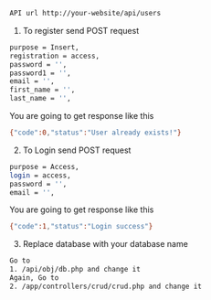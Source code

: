 ```bash
API url http://your-website/api/users
```

1. To register send POST request

```bash
purpose = Insert,
registration = access,
password = '',
password1 = '',
email = '',
first_name = '',
last_name = '',
```

You are going to get response like this

```bash
{"code":0,"status":"User already exists!"}
```

2. To Login send POST request

```bash
purpose = Access,
login = access,
password = '',
email = '',
```

You are going to get response like this

```bash
{"code":1,"status":"Login success"}
```

3. Replace database with your database name

```bash
Go to
1. /api/obj/db.php and change it
Again, Go to
2. /app/controllers/crud/crud.php and change it
```
